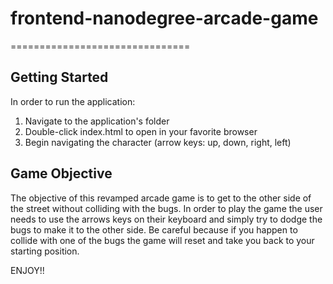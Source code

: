 # frontend-nanodegree-arcade-game
===============================

## Getting Started

In order to run the application:
 1. Navigate to the application's folder
 2. Double-click index.html to open in your favorite browser
 3. Begin navigating the character (arrow keys: up, down, right, left)


## Game Objective

The objective of this revamped arcade game is to get to the other side of the street without colliding with the bugs. In order to play the game the user needs to use the arrows keys on their keyboard and simply try to dodge the bugs to make it to the other side. Be careful because if you happen to collide with one of the bugs the game will reset and take you back to your starting position.

ENJOY!!
